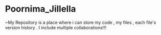 # Poornima_Jillella
~My Repository is a place where i can store my code , my files , each file's version history . I include multiple collaborations!!!
